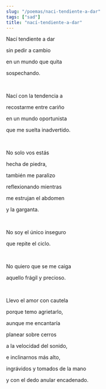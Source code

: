 ```yaml
---
slug: "/poemas/naci-tendiente-a-dar"
tags: ["sad"]
title: "nací-tendiente-a-dar"
---
```

Nací tendiente a dar

sin pedir a cambio

en un mundo que quita

sospechando.

&nbsp;

Nací con la tendencia a

recostarme entre cariño

en un mundo oportunista

que me suelta inadvertido.

&nbsp;

No solo vos estás

hecha de piedra,

también me paralizo

reflexionando mientras

me estrujan el abdomen

y la garganta.

&nbsp;

No soy el único inseguro

que repite el ciclo.

&nbsp;

No quiero que se me caiga

aquello frágil y precioso.

&nbsp;

Llevo el amor con cautela

porque temo agrietarlo,

aunque me encantaría

planear sobre cerros

a la velocidad del sonido,

e inclinarnos más alto,

ingrávidos y tomados de la mano

y con el dedo anular encadenado.